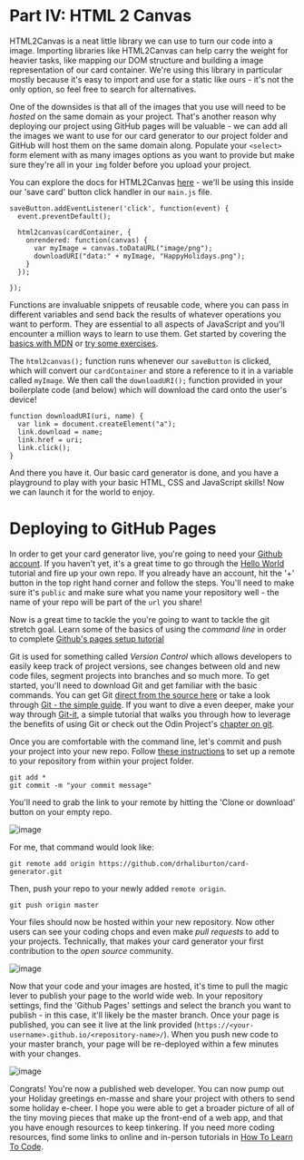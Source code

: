 # Part IV: HTML 2 Canvas

HTML2Canvas is a neat little library we can use to turn our code into a image. Importing libraries like HTML2Canvas can help carry the weight for heavier tasks, like mapping our DOM structure and building a image representation of our card container. We're using this library in particular mostly because it's easy to import and use for a static like ours - it's not the only option, so feel free to search for alternatives.

One of the downsides is that all of the images that you use will need to be *hosted* on the same domain as your project. That's another reason why deploying our project using GitHub pages will be valuable - we can add all the images we want to use for our card generator to our project folder and GitHub will host them on the same domain along. Populate your `<select>` form element with as many images options as you want to provide but make sure they're all in your `img` folder before you upload your project.

You can explore the docs for HTML2Canvas [here](https://html2canvas.hertzen.com/) - we'll be using this inside our 'save card' button click handler in our `main.js` file. 

````
saveButton.addEventListener('click', function(event) {
  event.preventDefault();
  
  html2canvas(cardContainer, {
    onrendered: function(canvas) {
      var myImage = canvas.toDataURL("image/png");
      downloadURI("data:" + myImage, "HappyHolidays.png");
    }
  });
  
});
````

Functions are invaluable snippets of reusable code, where you can pass in different variables and send back the results of whatever operations you want to perform. They are essential to all aspects of JavaScript and you'll encounter a million ways to learn to use them. Get started by covering the [basics with MDN](https://developer.mozilla.org/en-US/docs/Learn/JavaScript/Building_blocks/Functions) or [try some exercises](http://www.learn-js.org/en/Functions).

The `html2canvas();` function runs whenever our `saveButton` is clicked, which will convert our `cardContainer` and store a reference to it in a variable called `myImage`. We then call the `downloadURI();` function provided in your boilerplate code (and below) which will download the card onto the user's device!

````
function downloadURI(uri, name) {
  var link = document.createElement("a");
  link.download = name;
  link.href = uri;
  link.click();
}
````

And there you have it. Our basic card generator is done, and you have a playground to play with your basic HTML, CSS and JavaScript skills! Now we can launch it for the world to enjoy.

# Deploying to GitHub Pages

In order to get your card generator live, you're going to need your [Github account](https://github.com/). If you haven't yet, it's a great time to go through the [Hello World](https://guides.github.com/activities/hello-world/) tutorial and fire up your own repo. If you already have an account, hit the '+' button in the top right hand corner and follow the steps. You'll need to make sure it's `public` and make sure what you name your repository well - the name of your repo will be part of the `url` you share!

Now is a great time to tackle the you're going to want to tackle the git stretch goal. Learn some of the basics of using the *command line* in order to complete [Github's pages setup tutorial](https://pages.github.com) 

Git is used for something called *Version Control* which allows developers to easily keep track of project versions, see changes between old and new code files, segment projects into branches and so much more. To get started, you'll need to download Git and get familiar with the basic commands. You can get Git [direct from the source here](https://git-scm.com/downloads) or take a look through [Git - the simple guide](
http://rogerdudler.github.io/git-guide/). If you want to dive a even deeper, make your way through [Git-it](http://jlord.us/git-it/challenges/get_git.html), a simple tutorial that walks you through how to leverage the benefits of using Git or check out the Odin Project's [chapter on git](https://www.theodinproject.com/courses/web-development-101/lessons/introduction-to-git).

Once you are comfortable with the command line, let's commit and push your project into your new repo.  Follow [these instructions](https://help.github.com/articles/adding-a-remote/) to set up a remote to your repository from within your project folder.

````
git add *
git commit -m "your commit message"
````

You'll need to grab the link to your remote by hitting the 'Clone or download' button on your empty repo. 

![image](https://i.imgur.com/9PAz7TE.png)

 For me, that command would look like:

`git remote add origin https://github.com/drhaliburton/card-generator.git
`

Then, push your repo to your newly added `remote origin`.

`git push origin master`

Your files should now be hosted within your new repository. Now other users can see your coding chops and even make *pull requests* to add to your projects. Technically, that makes your card generator your first contribution to the *open source* community.

![image](https://i.imgur.com/C9meffp.png)

Now that your code and your images are hosted, it's time to pull the magic lever to publish your page to the world wide web. In your repository settings, find the 'Github Pages' settings and select the branch you want to publish - in this case, it'll likely be the master branch. Once your page is published, you can see it live at the link provided (`https://<your-username>.github.io/<repository-name>/`). When you push new code to your master branch, your page will be re-deployed within a few minutes with your changes.

![image](https://i.imgur.com/ow0NPFM.png)

Congrats! You're now a published web developer. You can now pump out your Holiday greetings en-masse and share your project with others to send some holiday e-cheer. I hope you were able to get a broader picture of all of the tiny moving pieces that make up the front-end of a web app, and that you have enough resources to keep tinkering. If you need more coding resources, find some links to online and in-person tutorials in [How To Learn To Code](https://lighthouselabs.ca/blog/how-to-learn-to-code-a-comprehensive-guide).




